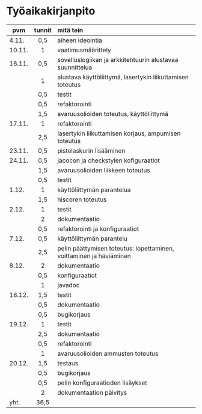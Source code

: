 # Työaikakirjanpito

| pvm   | tunnit | mitä tein |
| --- | :---: | :--- |
| 4.11. | 0,5 | aiheen ideointia
| 10.11.| 1   | vaatimusmäärittely
| 16.11.| 0,5 | sovelluslogiikan ja arkkitehtuurin alustavaa suunnittelua
|       | 1   | alustava käyttöliittymä, lasertykin liikuttamisen toteutus
|       | 0,5 | testit
|       | 0,5 | refaktorointi
|       | 1,5 | avaruusolioiden toteutus, käyttöliittymä
| 17.11.| 1   | refaktorointi
|       | 2,5 | lasertykin liikuttamisen korjaus, ampumisen toteutus
| 23.11.| 0,5 | pistelaskurin lisääminen
| 24.11.| 0,5 | jacocon ja checkstylen kofiguraatiot
|       | 1,5 | avaruusolioiden liikkeen toteutus
|       | 0,5 | testit
| 1.12. | 1   | käyttöliittymän parantelua
|       | 1,5 | hiscoren toteutus
| 2.12. | 1   | testit
|       | 2   | dokumentaatio
|       | 0,5 | refaktorointi ja konfiguraatiot
| 7.12. | 0,5 | käyttöliittymän parantelu
|       | 2,5 | pelin päättymisen toteutus: lopettaminen, voittaminen ja häviäminen
| 8.12. | 2   | dokumentaatio
|       | 0,5 | konfiguraatiot
|       | 1   | javadoc
| 18.12.| 1,5 | testit
|       | 0,5 | dokumentaatio
|       | 0,5 | bugikorjaus
| 19.12.| 1   | testit
|       | 2,5 | dokumentaatio
|       | 0,5 | refaktorointi
|       | 1   | avaruusolioiden ammusten toteutus
| 20.12.| 1,5 | testaus
|       | 0,5 | bugikorjaus
|       | 0,5 | pelin konfiguraatioden lisäykset
|       | 2   | dokumentaation päivitys
| yht.  | 36,5  |  |
